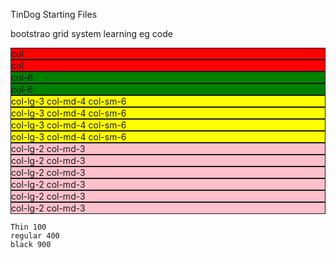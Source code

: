 TinDog Starting Files



bootstrao grid system learning eg code 
<div class="row">
    <div class="col" style="background-color:red; border: 1px solid;">
        col
    </div>
    <div class="col" style="background-color:red; border: 1px solid;">
        col
    </div>
</div>

<div class="row">
    <div class="col-6" style="background-color:green; border: 1px solid;">
        col-6
    </div>
    <div class="col-6" style="background-color:green; border: 1px solid;">
        col-6
    </div>
</div>

<div class="row">
    <div class="col-lg-3 col-md-4 col-sm-6" style="background-color:yellow; border: 1px solid;">
        col-lg-3 col-md-4 col-sm-6
    </div>
    <div class="col-lg-3 col-md-4 col-sm-6" style="background-color:yellow; border: 1px solid;">
        col-lg-3 col-md-4 col-sm-6
    </div>
    <div class="col-lg-3 col-md-4 col-sm-6" style="background-color:yellow; border: 1px solid;">
        col-lg-3 col-md-4 col-sm-6
    </div>
    <div class="col-lg-3 col-md-4 col-sm-6" style="background-color:yellow; border: 1px solid;">
        col-lg-3 col-md-4 col-sm-6
    </div>
</div>
<div class="row">
    <div class="col-lg-2 col-md-3" style="background-color:pink; border: 1px solid;">
        col-lg-2 col-md-3
    </div>
    <div class="col-lg-2 col-md-3" style="background-color:pink; border: 1px solid;">
        col-lg-2 col-md-3
    </div>
    <div class="col-lg-2 col-md-3" style="background-color:pink; border: 1px solid;">
        col-lg-2 col-md-3
    </div>
    <div class="col-lg-2 col-md-3" style="background-color:pink; border: 1px solid;">
        col-lg-2 col-md-3
    </div>
    <div class="col-lg-2 col-md-3" style="background-color:pink; border: 1px solid;">
        col-lg-2 col-md-3
    </div>
    <div class="col-lg-2 col-md-3" style="background-color:pink; border: 1px solid;">
        col-lg-2 col-md-3
    </div>



    Thin 100
    regular 400
    black 900
